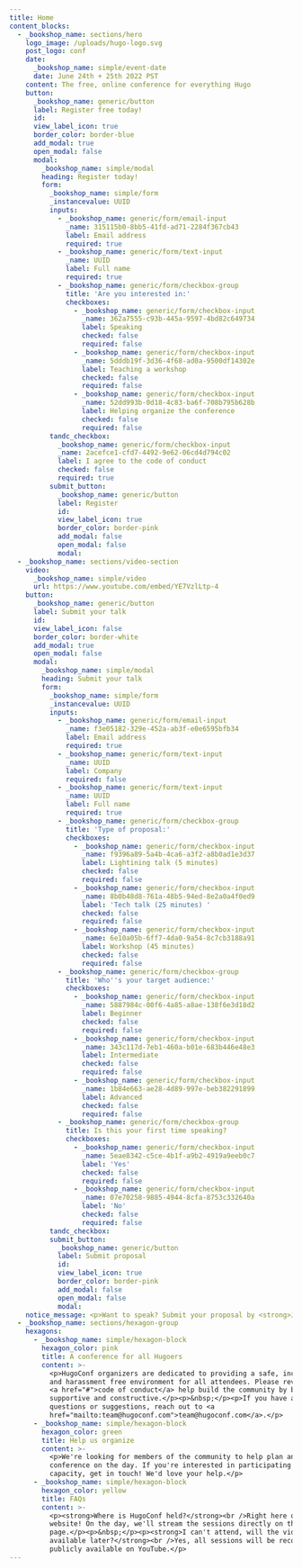 ```yaml
---
title: Home
content_blocks:
  - _bookshop_name: sections/hero
    logo_image: /uploads/hugo-logo.svg
    post_logo: conf
    date:
      _bookshop_name: simple/event-date
      date: June 24th + 25th 2022 PST
    content: The free, online conference for everything Hugo
    button:
      _bookshop_name: generic/button
      label: Register free today!
      id:
      view_label_icon: true
      border_color: border-blue
      add_modal: true
      open_modal: false
      modal:
        _bookshop_name: simple/modal
        heading: Register today!
        form:
          _bookshop_name: simple/form
          _instancevalue: UUID
          inputs:
            - _bookshop_name: generic/form/email-input
              _name: 315115b0-8bb5-41fd-ad71-2284f367cb43
              label: Email address
              required: true
            - _bookshop_name: generic/form/text-input
              _name: UUID
              label: Full name
              required: true
            - _bookshop_name: generic/form/checkbox-group
              title: 'Are you interested in:'
              checkboxes:
                - _bookshop_name: generic/form/checkbox-input
                  _name: 362a7555-c93b-445a-9597-4bd82c649734
                  label: Speaking
                  checked: false
                  required: false
                - _bookshop_name: generic/form/checkbox-input
                  _name: 5dddb19f-3d36-4f68-ad0a-9500df14302e
                  label: Teaching a workshop
                  checked: false
                  required: false
                - _bookshop_name: generic/form/checkbox-input
                  _name: 52dd993b-0d18-4c83-ba6f-708b795b628b
                  label: Helping organize the conference
                  checked: false
                  required: false
          tandc_checkbox:
            _bookshop_name: generic/form/checkbox-input
            _name: 2acefce1-cfd7-4492-9e62-06cd4d794c02
            label: I agree to the code of conduct
            checked: false
            required: true
          submit_button:
            _bookshop_name: generic/button
            label: Register
            id:
            view_label_icon: true
            border_color: border-pink
            add_modal: false
            open_modal: false
            modal:
  - _bookshop_name: sections/video-section
    video:
      _bookshop_name: simple/video
      url: https://www.youtube.com/embed/YE7VzlLtp-4
    button:
      _bookshop_name: generic/button
      label: Submit your talk
      id:
      view_label_icon: false
      border_color: border-white
      add_modal: true
      open_modal: false
      modal:
        _bookshop_name: simple/modal
        heading: Submit your talk
        form:
          _bookshop_name: simple/form
          _instancevalue: UUID
          inputs:
            - _bookshop_name: generic/form/email-input
              _name: f3e05182-329e-452a-ab3f-e0e6595bfb34
              label: Email address
              required: true
            - _bookshop_name: generic/form/text-input
              _name: UUID
              label: Company
              required: false
            - _bookshop_name: generic/form/text-input
              _name: UUID
              label: Full name
              required: true
            - _bookshop_name: generic/form/checkbox-group
              title: 'Type of proposal:'
              checkboxes:
                - _bookshop_name: generic/form/checkbox-input
                  _name: f9396a89-5a4b-4ca6-a3f2-a8b0ad1e3d37
                  label: Lightining talk (5 minutes)
                  checked: false
                  required: false
                - _bookshop_name: generic/form/checkbox-input
                  _name: 8b0b48d8-761a-48b5-94ed-8e2a0a4f0ed9
                  label: 'Tech talk (25 minutes) '
                  checked: false
                  required: false
                - _bookshop_name: generic/form/checkbox-input
                  _name: 6e10a05b-6ff7-4da0-9a54-8c7cb3188a91
                  label: Workshop (45 minutes)
                  checked: false
                  required: false
            - _bookshop_name: generic/form/checkbox-group
              title: 'Who''s your target audience:'
              checkboxes:
                - _bookshop_name: generic/form/checkbox-input
                  _name: 5887984c-00f6-4a85-a8ae-138f6e3d18d2
                  label: Beginner
                  checked: false
                  required: false
                - _bookshop_name: generic/form/checkbox-input
                  _name: 343c117d-7eb1-460a-b01e-683b446e48e3
                  label: Intermediate
                  checked: false
                  required: false
                - _bookshop_name: generic/form/checkbox-input
                  _name: 1b84e663-ae28-4d89-997e-beb382291899
                  label: Advanced
                  checked: false
                  required: false
            - _bookshop_name: generic/form/checkbox-group
              title: Is this your first time speaking?
              checkboxes:
                - _bookshop_name: generic/form/checkbox-input
                  _name: 5eae8342-c5ce-4b1f-a9b2-4919a9eeb0c7
                  label: 'Yes'
                  checked: false
                  required: false
                - _bookshop_name: generic/form/checkbox-input
                  _name: 07e70258-9885-4944-8cfa-8753c332640a
                  label: 'No'
                  checked: false
                  required: false
          tandc_checkbox:
          submit_button:
            _bookshop_name: generic/button
            label: Submit proposal
            id:
            view_label_icon: true
            border_color: border-pink
            add_modal: false
            open_modal: false
            modal:
    notice_message: <p>Want to speak? Submit your proposal by <strong>June 1st. </strong></p>
  - _bookshop_name: sections/hexagon-group
    hexagons:
      - _bookshop_name: simple/hexagon-block
        hexagon_color: pink
        title: A conference for all Hugoers
        content: >-
          <p>HugoConf organizers are dedicated to providing a safe, inclusive
          and harassment free environment for all attendees. Please review our
          <a href="#">code of conduct</a> help build the community by being
          supportive and constructive.</p><p>&nbsp;</p><p>If you have any
          questions or suggestions, reach out to <a
          href="mailto:team@hugoconf.com">team@hugoconf.com</a>.</p>
      - _bookshop_name: simple/hexagon-block
        hexagon_color: green
        title: Help us organize
        content: >-
          <p>We're looking for members of the community to help plan and run the
          conference on the day. If you're interested in participating in any
          capacity, get in touch! We'd love your help.</p>
      - _bookshop_name: simple/hexagon-block
        hexagon_color: yellow
        title: FAQs
        content: >-
          <p><strong>Where is HugoConf held?</strong><br />Right here on this
          website! On the day, we'll stream the sessions directly on this
          page.</p><p>&nbsp;</p><p><strong>I can't attend, will the videos be
          available later?</strong><br />Yes, all sessions will be recorded and
          publicly available on YouTube.</p>
---
```


